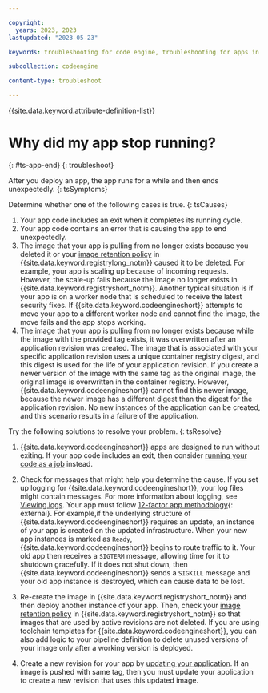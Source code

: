 ```yaml
---

copyright:
  years: 2023, 2023
lastupdated: "2023-05-23"

keywords: troubleshooting for code engine, troubleshooting for apps in code engine, tips for apps in code engine, logs for apps in code engine, apps

subcollection: codeengine

content-type: troubleshoot

---
```


{{site.data.keyword.attribute-definition-list}}

# Why did my app stop running?  
{: #ts-app-end}
{: troubleshoot}

After you deploy an app, the app runs for a while and then ends unexpectedly.
{: tsSymptoms}

Determine whether one of the following cases is true. 
{: tsCauses}


1. Your app code includes an exit when it completes its running cycle.
2. Your app code contains an error that is causing the app to end unexpectedly.
3. The image that your app is pulling from no longer exists because you deleted it or your [image retention policy](/docs/Registry?topic=Registry-registry_retention) in {{site.data.keyword.registrylong_notm}} caused it to be deleted. For example, your app is scaling up because of incoming requests. However, the scale-up fails because the image no longer exists in {{site.data.keyword.registryshort_notm}}. Another typical situation is if your app is on a worker node that is scheduled to receive the latest security fixes. If {{site.data.keyword.codeengineshort}} attempts to move your app to a different worker node and cannot find the image, the move fails and the app stops working.
4. The image that your app is pulling from no longer exists because while the image with the provided tag exists, it was overwritten after an application revision was created. The image that is associated with your specific application revision uses a unique container registry digest, and this digest is used for the life of your application revision. If you create a newer version of the image with the same tag as the original image, the original image is overwritten in the container registry. However, {{site.data.keyword.codeengineshort}} cannot find this newer image, because the newer image has a different digest than the digest for the application revision. No new instances of the application can be created, and this scenario results in a failure of the application.
  

Try the following solutions to resolve your problem.
{: tsResolve}


1. {{site.data.keyword.codeengineshort}} apps are designed to run without exiting. If your app code includes an exit, then consider [running your code as a job](/docs/codeengine?topic=codeengine-job-plan) instead.

2. Check for messages that might help you determine the cause. If you set up logging for {{site.data.keyword.codeengineshort}}, your log files might contain messages. For more information about logging, see [Viewing logs](/docs/codeengine?topic=codeengine-view-logs).
    Your app must follow [12-factor app methodology](https://12factor.net/){: external}. For example,if the underlying structure of {{site.data.keyword.codeengineshort}} requires an update, an instance of your app is created on the updated infrastructure. When your new app instances is marked as `Ready`, {{site.data.keyword.codeengineshort}} begins to route traffic to it. Your old app then receives a `SIGTERM` message, allowing time for it to shutdown gracefully. If it does not shut down, then {{site.data.keyword.codeengineshort}} sends a `SIGKILL` message and your old app instance is destroyed, which can cause data to be lost.
  
3. Re-create the image in {{site.data.keyword.registryshort_notm}} and then deploy another instance of your app. Then, check your [image retention policy](/docs/Registry?topic=Registry-registry_retention) in {{site.data.keyword.registryshort_notm}} so that images that are used by active revisions are not deleted. If you are using toolchain templates for {{site.data.keyword.codeengineshort}}, you can also add logic to your pipeline definition to delete unused versions of your image only after a working version is deployed.

4. Create a new revision for your app by [updating your application](/docs/codeengine?topic=codeengine-update-app). If an image is pushed with same tag, then you must update your application to create a new revision that uses this updated image.
  


